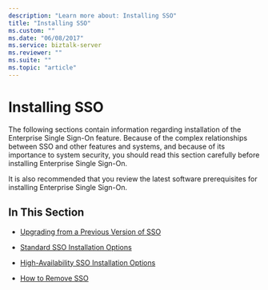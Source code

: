 ```yaml
---
description: "Learn more about: Installing SSO"
title: "Installing SSO"
ms.custom: ""
ms.date: "06/08/2017"
ms.service: biztalk-server
ms.reviewer: ""
ms.suite: ""
ms.topic: "article"
---
```

# Installing SSO
The following sections contain information regarding installation of the Enterprise Single Sign-On feature. Because of the complex relationships between SSO and other features and systems, and because of its importance to system security, you should read this section carefully before installing Enterprise Single Sign-On.  
  
 It is also recommended that you review the latest software prerequisites for installing Enterprise Single Sign-On.  
  
## In This Section  
  
-   [Upgrading from a Previous Version of SSO](../core/upgrading-from-a-previous-version-of-sso.md)  
  
-   [Standard SSO Installation Options](../core/standard-sso-installation-options.md)  
  
-   [High-Availability SSO Installation Options](../core/high-availability-sso-installation-options.md)  
  
-   [How to Remove SSO](../core/how-to-remove-sso.md)
